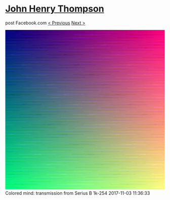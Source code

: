 # [John Henry Thompson](../README.md)
post Facebook.com
[< Previous](2017-11-03-2.md) [Next >](2017-11-03-4.md)

[![](../media/2017-11-03/Timeline-Photos-Colored-mind-transmission-from-Serius-B-1k-254.jpg)](../README.md)
Colored mind: transmission from Serius B 1k-254
2017-11-03 11:36:33